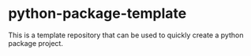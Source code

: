 # python-package-template
This is a template repository that can be used to quickly create a python package project.
